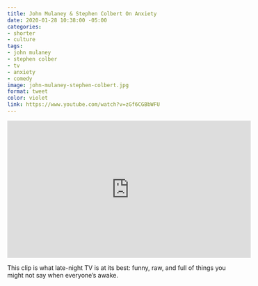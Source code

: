 ```yaml
---
title: John Mulaney & Stephen Colbert On Anxiety
date: 2020-01-28 10:38:00 -05:00
categories:
- shorter
- culture
tags:
- john mulaney
- stephen colber
- tv
- anxiety
- comedy
image: john-mulaney-stephen-colbert.jpg
format: tweet
color: violet
link: https://www.youtube.com/watch?v=zGf6CGBbWFU
---
```



<iframe width="560" height="315" src="https://www.youtube.com/embed/zGf6CGBbWFU" frameborder="0" allow="accelerometer; autoplay; encrypted-media; gyroscope; picture-in-picture" allowfullscreen></iframe>

This clip is what late-night TV is at its best: funny, raw, and full of things you might not say when everyone’s awake.